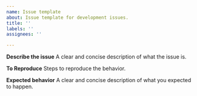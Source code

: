 ```yaml
---
name: Issue template
about: Issue template for development issues.
title: ''
labels: ''
assignees: ''

---
```


**Describe the issue**
A clear and concise description of what the issue is.

**To Reproduce**
Steps to reproduce the behavior.

**Expected behavior**
A clear and concise description of what you expected to happen.
